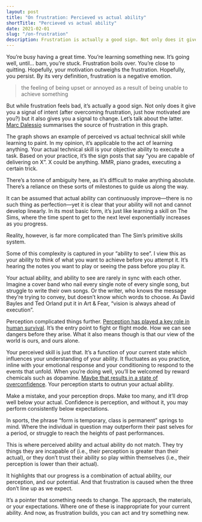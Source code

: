 ```yaml
---
layout: post
title: "On frustration: Percieved vs actual ability"
shortTitle: "Percieved vs actual ability"
date: 2021-02-01
slug: "/on-frustration"
description: Frustration is actually a good sign. Not only does it give you a signal of intent but it also gives you a signal to change.
---
```


You’re busy having a great time. You’re learning something new. It’s going well, until… bam, you’re stuck. Frustration boils over. You’re close to quitting. Hopefully, your motivation outweighs the frustration. Hopefully, you persist.
By its very definition, frustration is a negative emotion.

> the feeling of being upset or annoyed as a result of being unable to achieve something

But while frustration feels bad, it’s actually a good sign. Not only does it give you a signal of intent (after overcoming frustration, just how motivated are you?) but it also gives you a signal to change. Let’s talk about the latter.
<a href="https://www.marcdalessio.com/" target="_blank" rel="noopener noreferrer">Marc Dalessio</a> summarises the source of frustration in this graph.

The graph shows an example of perceived vs actual technical skill while learning to paint. In my opinion, it’s applicable to the act of learning anything.
Your actual technical skill is your objective ability to execute a task. Based on your practice, it’s the sign posts that say “you are capable of delivering on X”. X could be anything. MMR, piano grades, executing a certain trick.

There’s a tonne of ambiguity here, as it’s difficult to make anything absolute. There’s a reliance on these sorts of milestones to guide us along the way.

It can be assumed that actual ability can continuously improve—there is no such thing as perfection—yet it is clear that your ability will not and cannot develop linearly. In its most basic form, it’s just like learning a skill on The Sims, where the time spent to get to the next level exponentially increases as you progress.

Reality, however, is far more complicated than The Sim’s primitive skills system.

Some of this complexity is captured in your “ability to see”. I view this as your ability to think of what you want to achieve before you attempt it. It’s hearing the notes you want to play or seeing the pass before you play it.

Your actual ability, and ability to see are rarely in sync with each other. Imagine a cover band who nail every single note of every single song, but struggle to write their own songs. Or the writer, who knows the message they’re trying to convey, but doesn’t know which words to choose. As David Bayles and Ted Orland put it in Art & Fear, “vision is always ahead of execution”.

Perception complicated things further. <a href="https://www.ukessays.com/essays/psychology/why-is-perception-an-important-aspect-of-survival-psychology-essay.php" target="_blank" rel="noopener noreferrer">Perception has played a key role in human survival</a>. It’s the entry point to fight or flight mode. How we can see dangers before they arise. What it also means though is that our view of the world is ours, and ours alone.

Your perceived skill is just that. It’s a function of your current state which influences your understanding of your ability. It fluctuates as you practice, inline with your emotional response and your conditioning to respond to the events that unfold. When you’re doing well, you’ll be welcomed by reward chemicals such as dopamine. <a href="https://jov.arvojournals.org/article.aspx?articleid=2191587" target="_blank" rel="noopener noreferrer">Maybe that results in a state of overconfidence</a>. Your perception starts to outrun your actual ability.

Make a mistake, and your perception drops. Make too many, and it’ll drop well below your actual. Confidence is perception, and without it, you may perform consistently below expectations.

In sports, the phrase “form is temporary, class is permanent” springs to mind. Where the individual in question may outperform their past selves for a period, or struggle to reach the heights of past performances.

This is where perceived ability and actual ability do not match. They try things they are incapable of (i.e., their perception is greater than their actual), or they don’t trust their ability so play within themselves (i.e., their perception is lower than their actual).

It highlights that our progress is a combination of actual ability, our perception, and our potential. And that frustration is caused when the three don’t line up as we expect.

It’s a pointer that something needs to change. The approach, the materials, or your expectations. Where one of these is inappropriate for your current ability. And now, as frustration builds, you can act and try something new.
